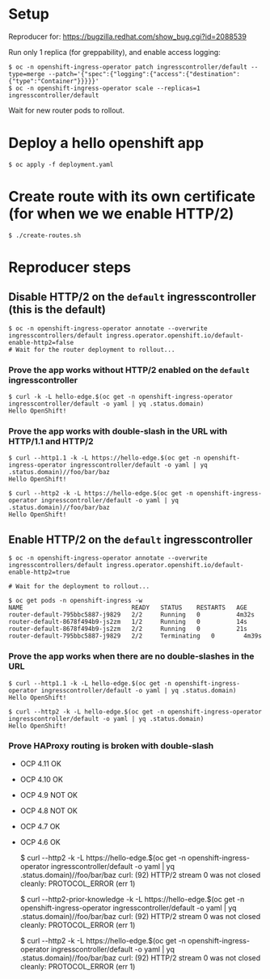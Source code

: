 # Setup

Reproducer for: https://bugzilla.redhat.com/show_bug.cgi?id=2088539

Run only 1 replica (for greppability), and enable access logging:

    $ oc -n openshift-ingress-operator patch ingresscontroller/default --type=merge --patch='{"spec":{"logging":{"access":{"destination":{"type":"Container"}}}}}'
    $ oc -n openshift-ingress-operator scale --replicas=1 ingresscontroller/default

Wait for new router pods to rollout.

# Deploy a hello openshift app

    $ oc apply -f deployment.yaml

# Create route with its own certificate (for when we we enable HTTP/2)

    $ ./create-routes.sh

# Reproducer steps

## Disable HTTP/2 on the `default` ingresscontroller (this is the default)

    $ oc -n openshift-ingress-operator annotate --overwrite ingresscontrollers/default ingress.operator.openshift.io/default-enable-http2=false
    # Wait for the router deployment to rollout...

### Prove the app works without HTTP/2 enabled on the `default` ingresscontroller

    $ curl -k -L hello-edge.$(oc get -n openshift-ingress-operator ingresscontroller/default -o yaml | yq .status.domain)
    Hello OpenShift!

### Prove the app works with double-slash in the URL with HTTP/1.1 and HTTP/2

    $ curl --http1.1 -k -L https://hello-edge.$(oc get -n openshift-ingress-operator ingresscontroller/default -o yaml | yq .status.domain)//foo/bar/baz
    Hello OpenShift!

    $ curl --http2 -k -L https://hello-edge.$(oc get -n openshift-ingress-operator ingresscontroller/default -o yaml | yq .status.domain)//foo/bar/baz
    Hello OpenShift!

## Enable HTTP/2 on the `default` ingresscontroller

    $ oc -n openshift-ingress-operator annotate --overwrite ingresscontrollers/default ingress.operator.openshift.io/default-enable-http2=true

    # Wait for the deployment to rollout...

    $ oc get pods -n openshift-ingress -w
    NAME                              READY   STATUS    RESTARTS   AGE
    router-default-795bbc5887-j9829   2/2     Running   0          4m32s
    router-default-8678f494b9-js2zm   1/2     Running   0          14s
    router-default-8678f494b9-js2zm   2/2     Running   0          21s
    router-default-795bbc5887-j9829   2/2     Terminating   0        4m39s

### Prove the app works when there are no double-slashes in the URL

    $ curl --http1.1 -k -L hello-edge.$(oc get -n openshift-ingress-operator ingresscontroller/default -o yaml | yq .status.domain)
    Hello OpenShift!

    $ curl --http2 -k -L hello-edge.$(oc get -n openshift-ingress-operator ingresscontroller/default -o yaml | yq .status.domain)
    Hello OpenShift!

### Prove HAProxy routing is broken with double-slash

- OCP 4.11 OK
- OCP 4.10 OK
- OCP 4.9  NOT OK
- OCP 4.8  NOT OK
- OCP 4.7  OK
- OCP 4.6  OK

    $ curl --http2 -k -L https://hello-edge.$(oc get -n openshift-ingress-operator ingresscontroller/default -o yaml | yq .status.domain)//foo/bar/baz
    curl: (92) HTTP/2 stream 0 was not closed cleanly: PROTOCOL_ERROR (err 1)

    $ curl --http2-prior-knowledge -k -L https://hello-edge.$(oc get -n openshift-ingress-operator ingresscontroller/default -o yaml | yq .status.domain)//foo/bar/baz
    curl: (92) HTTP/2 stream 0 was not closed cleanly: PROTOCOL_ERROR (err 1)

    $ curl --http2 -k -L https://hello-edge.$(oc get -n openshift-ingress-operator ingresscontroller/default -o yaml | yq .status.domain)//foo/bar/baz
    curl: (92) HTTP/2 stream 0 was not closed cleanly: PROTOCOL_ERROR (err 1)
